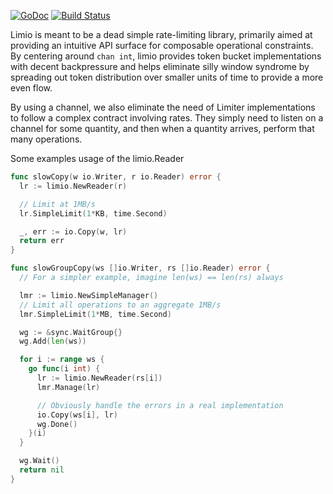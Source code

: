 [![GoDoc](https://godoc.org/github.com/andrewstuart/limio?status.svg)](https://godoc.org/github.com/andrewstuart/limio)
[![Build Status](https://travis-ci.org/andrewstuart/limio.svg?branch=master)](https://travis-ci.org/andrewstuart/limio)

Limio is meant to be a dead simple rate-limiting library, primarily aimed at
providing an intuitive API surface for composable operational constraints. By
centering around `chan int`, limio provides token bucket implementations with
decent backpressure and helps eliminate silly window syndrome by spreading out
token distribution over smaller units of time to provide a more even flow.

By using a channel, we also eliminate the need of Limiter implementations to
follow a complex contract involving rates. They simply need to listen on a 
channel for some quantity, and then when a quantity arrives, perform that many
operations.

Some examples usage of the limio.Reader

```go
func slowCopy(w io.Writer, r io.Reader) error {
  lr := limio.NewReader(r)

  // Limit at 1MB/s
  lr.SimpleLimit(1*KB, time.Second)

  _, err := io.Copy(w, lr)
  return err
}

func slowGroupCopy(ws []io.Writer, rs []io.Reader) error {
  // For a simpler example, imagine len(ws) == len(rs) always

  lmr := limio.NewSimpleManager()
  // Limit all operations to an aggregate 1MB/s
  lmr.SimpleLimit(1*MB, time.Second)

  wg := &sync.WaitGroup{}
  wg.Add(len(ws))

  for i := range ws {
    go func(i int) {
      lr := limio.NewReader(rs[i])
      lmr.Manage(lr)

      // Obviously handle the errors in a real implementation
      io.Copy(ws[i], lr)
      wg.Done()
    }(i)
  }

  wg.Wait()
  return nil
}
